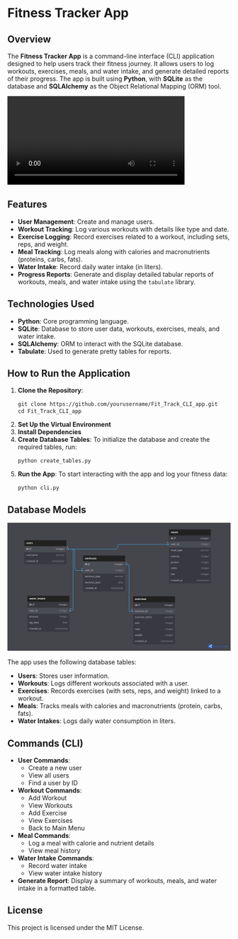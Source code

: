 <h1>Fitness Tracker App</h1>

<h2>Overview</h2>
<p>The <strong>Fitness Tracker App</strong> is a command-line interface (CLI) application designed to help users track their fitness journey. It allows users to log workouts, exercises, meals, and water intake, and generate detailed reports of their progress. The app is built using <strong>Python</strong>, with <strong>SQLite</strong> as the database and <strong>SQLAlchemy</strong> as the Object Relational Mapping (ORM) tool.</p>

<video width="400" controls>
  <source src="presentation3.mp4" type="video/mp4">
  Project Presentation
</video>

<h2>Features</h2>
<ul>
    <li><strong>User Management</strong>: Create and manage users.</li>
    <li><strong>Workout Tracking</strong>: Log various workouts with details like type and date.</li>
    <li><strong>Exercise Logging</strong>: Record exercises related to a workout, including sets, reps, and weight.</li>
    <li><strong>Meal Tracking</strong>: Log meals along with calories and macronutrients (proteins, carbs, fats).</li>
    <li><strong>Water Intake</strong>: Record daily water intake (in liters).</li>
    <li><strong>Progress Reports</strong>: Generate and display detailed tabular reports of workouts, meals, and water intake using the <code>tabulate</code> library.</li>
</ul>

<h2>Technologies Used</h2>
<ul>
    <li><strong>Python</strong>: Core programming language.</li>
    <li><strong>SQLite</strong>: Database to store user data, workouts, exercises, meals, and water intake.</li>
    <li><strong>SQLAlchemy</strong>: ORM to interact with the SQLite database.</li>
    <li><strong>Tabulate</strong>: Used to generate pretty tables for reports.</li>
</ul>

<h2>How to Run the Application</h2>

<ol>
    <li>
        <strong>Clone the Repository</strong>:
        <pre><code>git clone https://github.com/yourusername/Fit_Track_CLI_app.git
cd Fit_Track_CLI_app</code></pre>
    </li>
    <li>
        <strong>Set Up the Virtual Environment</strong>
    </li>
    <li>
        <strong>Install Dependencies</strong>
    </li>
    <li>
        <strong>Create Database Tables</strong>:
        To initialize the database and create the required tables, run:
        <pre><code>python create_tables.py</code></pre>
    </li>
    <li>
        <strong>Run the App</strong>:
        To start interacting with the app and log your fitness data:
        <pre><code>python cli.py</code></pre>
    </li>
</ol>

<h2>Database Models</h2>

![db diagram](dbdiagram.png)


<p>The app uses the following database tables:</p>
<ul>
    <li><strong>Users</strong>: Stores user information.</li>
    <li><strong>Workouts</strong>: Logs different workouts associated with a user.</li>
    <li><strong>Exercises</strong>: Records exercises (with sets, reps, and weight) linked to a workout.</li>
    <li><strong>Meals</strong>: Tracks meals with calories and macronutrients (protein, carbs, fats).</li>
    <li><strong>Water Intakes</strong>: Logs daily water consumption in liters.</li>
</ul>

<h2>Commands (CLI)</h2>
<ul>
    <li><strong>User Commands</strong>:
        <ul>
            <li>Create a new user</li>
            <li>View all users</li>
            <li>Find a user by ID</li>
        </ul>
    </li>
    <li><strong>Workout Commands</strong>:
        <ul>
            <li> Add Workout </li>
            <li> View Workouts</li>
            <li> Add Exercise</li>
            <li> View Exercises</li>
            <li> Back to Main Menu</li>
        </ul>
    </li>
    <li><strong>Meal Commands</strong>:
        <ul>
            <li>Log a meal with calorie and nutrient details</li>
            <li>View meal history</li>
        </ul>
    </li>
    <li><strong>Water Intake Commands</strong>:
        <ul>
            <li>Record water intake</li>
            <li>View water intake history</li>
        </ul>
    </li>
    <li><strong>Generate Report</strong>: Display a summary of workouts, meals, and water intake in a formatted table.</li>
</ul>

<h2>License</h2>
<p>This project is licensed under the MIT License.</p>


